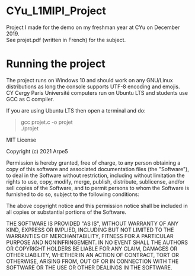 # CYu_L1MIPI_Project
Project I made for the demo on my freshman year at CYu on December 2019.  
See projet.pdf (written in French) for the subject.  
  
# Running the project
The project runs on Windows 10 and should work on any GNU/Linux distributions as long the console supports UTF-8 encoding and emojis.  
CY Cergy Paris Université computers run on Ubuntu LTS and students use GCC as C compiler.  
  
If you are using Ubuntu LTS then open a terminal and do:
> gcc projet.c -o projet  
> ./projet  
  
MIT License

Copyright (c) 2021 Arpe5

Permission is hereby granted, free of charge, to any person obtaining a copy
of this software and associated documentation files (the "Software"), to deal
in the Software without restriction, including without limitation the rights
to use, copy, modify, merge, publish, distribute, sublicense, and/or sell
copies of the Software, and to permit persons to whom the Software is
furnished to do so, subject to the following conditions:

The above copyright notice and this permission notice shall be included in all
copies or substantial portions of the Software.

THE SOFTWARE IS PROVIDED "AS IS", WITHOUT WARRANTY OF ANY KIND, EXPRESS OR
IMPLIED, INCLUDING BUT NOT LIMITED TO THE WARRANTIES OF MERCHANTABILITY,
FITNESS FOR A PARTICULAR PURPOSE AND NONINFRINGEMENT. IN NO EVENT SHALL THE
AUTHORS OR COPYRIGHT HOLDERS BE LIABLE FOR ANY CLAIM, DAMAGES OR OTHER
LIABILITY, WHETHER IN AN ACTION OF CONTRACT, TORT OR OTHERWISE, ARISING FROM,
OUT OF OR IN CONNECTION WITH THE SOFTWARE OR THE USE OR OTHER DEALINGS IN THE
SOFTWARE.
